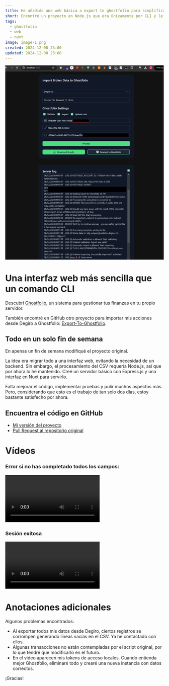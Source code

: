 ```yaml
---
title: He añadido una web básica a export to ghostfolio para simplificar su uso
short: Encontré un proyecto en Node.js que era únicamente por CLI y le añadí una interfaz web básica
tags:
  - ghostfolio
  - web
  - nuxt
image: image-1.png
created: 2024-12-08 23:00
updated: 2024-12-08 23:00
---
```


![alt text](image.png)

# Una interfaz web más sencilla que un comando CLI

Descubrí [Ghostfolio](https://ghostfol.io/en/start), un sistema para gestionar tus finanzas en tu propio servidor.

También encontré en GitHub otro proyecto para importar mis acciones desde Degiro a Ghostfolio:
[Export-To-Ghostfolio](https://github.com/dickwolff/Export-To-Ghostfolio/).

## Todo en un solo fin de semana

En apenas un fin de semana modifiqué el proyecto original.

La idea era migrar todo a una interfaz web, evitando la necesidad de un backend. Sin embargo, el procesamiento del CSV requería Node.js, así que por ahora lo he mantenido. Creé un servidor básico con Express.js y una interfaz en Nuxt para servirlo.

Falta mejorar el código, implementar pruebas y pulir muchos aspectos más. Pero, considerando que esto es el trabajo de tan solo dos días, estoy bastante satisfecho por ahora.

## Encuentra el código en GitHub

- [Mi versión del proyecto](https://github.com/JuanmanDev/Export-To-Ghostfolio/tree/main)
- [Pull Request al repositorio original](https://github.com/dickwolff/Export-To-Ghostfolio/pull/132)

# Vídeos

### Error si no has completado todos los campos:
<video controls src="./ExportToGhostfolio_NoSetShotfpholiaACcount.mp4" title="Title"></video>

### Sesión exitosa
<video controls src="./ExportToGhostfolio_AllFine.mp4" title="Title"></video>

# Anotaciones adicionales

Algunos problemas encontrados:

- Al exportar todos mis datos desde Degiro, ciertos registros se corrompen generando líneas vacías en el CSV. Ya he contactado con ellos.
- Algunas transacciones no están contempladas por el script original, por lo que tendré que modificarlo en el futuro.
- En el video aparecen mis tokens de acceso locales. Cuando entienda mejor Ghostfolio, eliminaré todo y crearé una nueva instancia con datos correctos.

¡Gracias!
